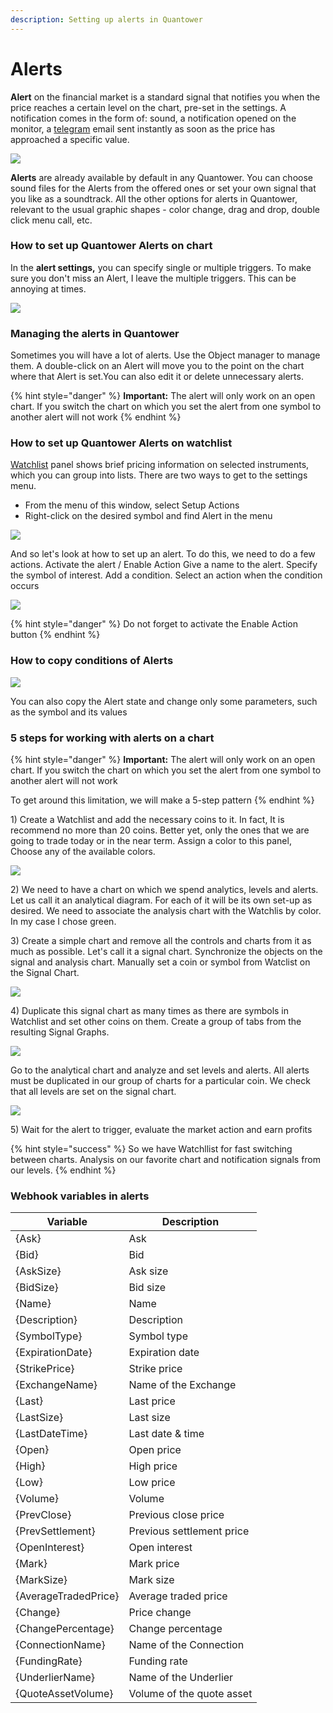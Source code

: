 ```yaml
---
description: Setting up alerts in Quantower
---
```


# Alerts

**Alert** on the financial market is a standard signal that notifies you when the price reaches a certain level on the chart, pre-set in the settings. A notification comes in the form of: sound, a notification opened on the monitor, a [telegram](../miscellaneous-panels/quantower-telegram-bot.md) email sent instantly as soon as the price has approached a specific value.

![](<../.gitbook/assets/image (210).png>)

**Alerts** are already available by default in any Quantower. You can choose sound files for the Alerts from the offered ones or set your own signal that you like as a soundtrack. All the other options for alerts in Quantower, relevant to the usual graphic shapes - color change, drag and drop, double click menu call, etc.

### How to set up Quantower Alerts on chart

In the **alert settings,** you can specify single or multiple triggers. To make sure you don't miss an Alert, I leave the multiple triggers. This can be annoying at times.&#x20;

![](../.gitbook/assets/124.gif)

### Managing the alerts in Quantower

Sometimes you will have a lot of alerts. Use the Object manager to manage them. A double-click on an Alert will move you to the point on the chart where that Alert is set.You can also edit it or delete unnecessary alerts.

{% hint style="danger" %}
**Important:** The alert will only work on an open chart. If you switch the chart on which you set the alert from one symbol to another alert will not work
{% endhint %}

### How to set up Quantower Alerts on watchlist

[Watchlist](../analytics-panels/watchlist.md) panel shows brief pricing information on selected instruments, which you can group into lists. There are two ways to get to the settings menu.&#x20;

* From the menu of this window, select Setup Actions
* Right-click on the desired symbol and find Alert in the menu

![](../.gitbook/assets/animaciya-3-.gif)

And so let's look at how to set up an alert. To do this, we need to do a few actions. Activate the alert / Enable Action Give a name to the alert. Specify the symbol of interest. Add a condition. Select an action when the condition occurs

![](../.gitbook/assets/animaciya-2-.gif)



{% hint style="danger" %}
Do not forget to activate the Enable Action button
{% endhint %}

### How to copy conditions of Alerts

![](<../.gitbook/assets/image (215).png>)

You can also copy the Alert state and change only some parameters, such as the symbol and its values

### 5 steps for working with alerts on a chart

{% hint style="danger" %}
**Important:** The alert will only work on an open chart. If you switch the chart on which you set the alert from one symbol to another alert will not work

To get around this limitation, we will make a 5-step pattern
{% endhint %}

1\) Create a Watchlist and add the necessary coins to it. In fact, It is recommend no more than 20 coins. Better yet, only the ones that we are going to trade today or in the near term.  Assign a color to this panel, Choose any of the available colors.



![](<../.gitbook/assets/image (247).png>)

2\) We need to have a chart on which we spend analytics, levels and alerts. Let us call it an analytical diagram. For each of it will be its own set-up as desired. We need to associate the analysis chart with the Watchlis by color. In my case I chose green.&#x20;

3\) Create a simple chart and remove all the controls and charts from it as much as possible. Let's call it a signal chart.  Synchronize the objects on the signal and analysis chart. Manually set a coin or symbol from Watclist on the Signal Chart.&#x20;

![](<../.gitbook/assets/image (248).png>)

4\) Duplicate this signal chart as many times as there are symbols in Watchlist and set other coins on them. Create a group of tabs from the resulting Signal Graphs.&#x20;

![](<../.gitbook/assets/image (251).png>)

Go to the analytical chart and analyze and set levels and alerts. All alerts must be duplicated in our group of charts for a particular coin. We check that all levels are set on the signal chart.&#x20;

![](<../.gitbook/assets/image (250).png>)

5\) Wait for the alert to trigger, evaluate the market action and earn profits

{% hint style="success" %}
So we have Watchllist for fast switching between charts. Analysis on our favorite chart and notification signals from our levels.
{% endhint %}

### Webhook variables in alerts

| Variable             | Description               |
| -------------------- | ------------------------- |
| {Ask}                | Ask                       |
| {Bid}                | Bid                       |
| {AskSize}            | Ask size                  |
| {BidSize}            | Bid size                  |
| {Name}               | Name                      |
| {Description}        | Description               |
| {SymbolType}         | Symbol type               |
| {ExpirationDate}     | Expiration date           |
| {StrikePrice}        | Strike price              |
| {ExchangeName}       | Name of the Exchange      |
| {Last}               | Last price                |
| {LastSize}           | Last size                 |
| {LastDateTime}       | Last date & time          |
| {Open}               | Open price                |
| {High}               | High price                |
| {Low}                | Low price                 |
| {Volume}             | Volume                    |
| {PrevClose}          | Previous close price      |
| {PrevSettlement}     | Previous settlement price |
| {OpenInterest}       | Open interest             |
| {Mark}               | Mark price                |
| {MarkSize}           | Mark size                 |
| {AverageTradedPrice} | Average traded price      |
| {Change}             | Price change              |
| {ChangePercentage}   | Change percentage         |
| {ConnectionName}     | Name of the Connection    |
| {FundingRate}        | Funding rate              |
| {UnderlierName}      | Name of the Underlier     |
| {QuoteAssetVolume}   | Volume of the quote asset |
